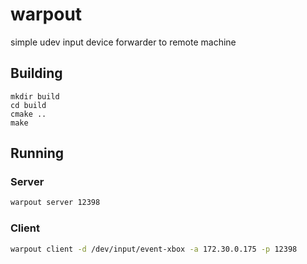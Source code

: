 warpout
===

simple udev input device forwarder to remote machine


## Building

```
mkdir build
cd build
cmake ..
make
```


## Running

### Server

```bash
warpout server 12398
```

### Client

```bash
warpout client -d /dev/input/event-xbox -a 172.30.0.175 -p 12398
```
